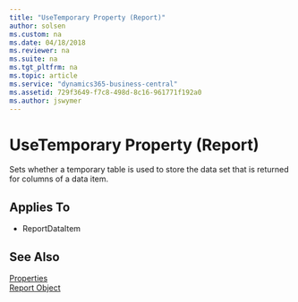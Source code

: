 ```yaml
---
title: "UseTemporary Property (Report)"
author: solsen
ms.custom: na
ms.date: 04/18/2018
ms.reviewer: na
ms.suite: na
ms.tgt_pltfrm: na
ms.topic: article
ms.service: "dynamics365-business-central"
ms.assetid: 729f3649-f7c8-498d-8c16-961771f192a0
ms.author: jswymer
---
```

 
# UseTemporary Property (Report)
Sets whether a temporary table is used to store the data set that is returned for columns of a data item.

## Applies To  

- ReportDataItem

## See Also  
[Properties](devenv-properties.md)   
[Report Object](../devenv-report-object.md) 

